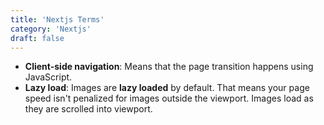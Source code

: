 ```yaml
---
title: 'Nextjs Terms'
category: 'Nextjs'
draft: false
---
```


- **Client-side navigation**: Means that the page transition happens using JavaScript.
- **Lazy load**: Images are **lazy loaded** by default. That means your page speed isn't penalized for images outside the viewport. Images load as they are scrolled into viewport.
